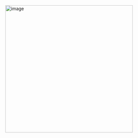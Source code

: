 <img width="400" alt="image" src="https://github.com/user-attachments/assets/75171431-515a-49f5-a9b8-144b3d854798" />
